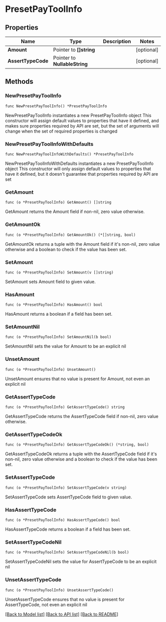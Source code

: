 # PresetPayToolInfo

## Properties

Name | Type | Description | Notes
------------ | ------------- | ------------- | -------------
**Amount** | Pointer to **[]string** |  | [optional] 
**AssertTypeCode** | Pointer to **NullableString** |  | [optional] 

## Methods

### NewPresetPayToolInfo

`func NewPresetPayToolInfo() *PresetPayToolInfo`

NewPresetPayToolInfo instantiates a new PresetPayToolInfo object
This constructor will assign default values to properties that have it defined,
and makes sure properties required by API are set, but the set of arguments
will change when the set of required properties is changed

### NewPresetPayToolInfoWithDefaults

`func NewPresetPayToolInfoWithDefaults() *PresetPayToolInfo`

NewPresetPayToolInfoWithDefaults instantiates a new PresetPayToolInfo object
This constructor will only assign default values to properties that have it defined,
but it doesn't guarantee that properties required by API are set

### GetAmount

`func (o *PresetPayToolInfo) GetAmount() []string`

GetAmount returns the Amount field if non-nil, zero value otherwise.

### GetAmountOk

`func (o *PresetPayToolInfo) GetAmountOk() (*[]string, bool)`

GetAmountOk returns a tuple with the Amount field if it's non-nil, zero value otherwise
and a boolean to check if the value has been set.

### SetAmount

`func (o *PresetPayToolInfo) SetAmount(v []string)`

SetAmount sets Amount field to given value.

### HasAmount

`func (o *PresetPayToolInfo) HasAmount() bool`

HasAmount returns a boolean if a field has been set.

### SetAmountNil

`func (o *PresetPayToolInfo) SetAmountNil(b bool)`

 SetAmountNil sets the value for Amount to be an explicit nil

### UnsetAmount
`func (o *PresetPayToolInfo) UnsetAmount()`

UnsetAmount ensures that no value is present for Amount, not even an explicit nil
### GetAssertTypeCode

`func (o *PresetPayToolInfo) GetAssertTypeCode() string`

GetAssertTypeCode returns the AssertTypeCode field if non-nil, zero value otherwise.

### GetAssertTypeCodeOk

`func (o *PresetPayToolInfo) GetAssertTypeCodeOk() (*string, bool)`

GetAssertTypeCodeOk returns a tuple with the AssertTypeCode field if it's non-nil, zero value otherwise
and a boolean to check if the value has been set.

### SetAssertTypeCode

`func (o *PresetPayToolInfo) SetAssertTypeCode(v string)`

SetAssertTypeCode sets AssertTypeCode field to given value.

### HasAssertTypeCode

`func (o *PresetPayToolInfo) HasAssertTypeCode() bool`

HasAssertTypeCode returns a boolean if a field has been set.

### SetAssertTypeCodeNil

`func (o *PresetPayToolInfo) SetAssertTypeCodeNil(b bool)`

 SetAssertTypeCodeNil sets the value for AssertTypeCode to be an explicit nil

### UnsetAssertTypeCode
`func (o *PresetPayToolInfo) UnsetAssertTypeCode()`

UnsetAssertTypeCode ensures that no value is present for AssertTypeCode, not even an explicit nil

[[Back to Model list]](../README.md#documentation-for-models) [[Back to API list]](../README.md#documentation-for-api-endpoints) [[Back to README]](../README.md)


